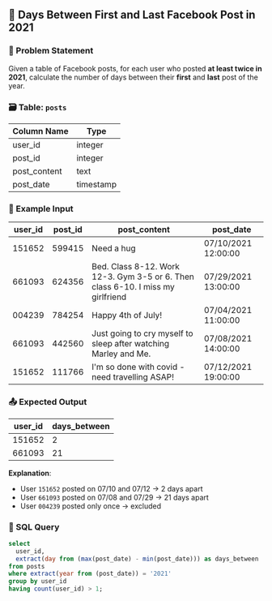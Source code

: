 ## 📅 Days Between First and Last Facebook Post in 2021

### 🧾 Problem Statement
Given a table of Facebook posts, for each user who posted **at least twice in 2021**, 
calculate the number of days between their **first** and **last** post of the year.

### 🗃️ Table: `posts`

| Column Name   | Type      |
|---------------|-----------|
| user_id       | integer   |
| post_id       | integer   |
| post_content  | text      |
| post_date     | timestamp |

### 🧪 Example Input
| user_id | post_id | post_content                                                                 | post_date           |
|---------|---------|------------------------------------------------------------------------------|---------------------|
| 151652  | 599415  | Need a hug                                                                   | 07/10/2021 12:00:00 |
| 661093  | 624356  | Bed. Class 8-12. Work 12-3. Gym 3-5 or 6. Then class 6-10. I miss my girlfriend | 07/29/2021 13:00:00 |
| 004239  | 784254  | Happy 4th of July!                                                           | 07/04/2021 11:00:00 |
| 661093  | 442560  | Just going to cry myself to sleep after watching Marley and Me.             | 07/08/2021 14:00:00 |
| 151652  | 111766  | I'm so done with covid - need travelling ASAP!                              | 07/12/2021 19:00:00 |

### 📤 Expected Output

| user_id | days_between |
|---------|---------------|
| 151652  | 2             |
| 661093  | 21            |

**Explanation**:  
- User `151652` posted on 07/10 and 07/12 → 2 days apart  
- User `661093` posted on 07/08 and 07/29 → 21 days apart  
- User `004239` posted only once → excluded

### 🧮 SQL Query

```sql
select
  user_id,
  extract(day from (max(post_date) - min(post_date))) as days_between
from posts
where extract(year from (post_date)) = '2021'
group by user_id
having count(user_id) > 1;
```
